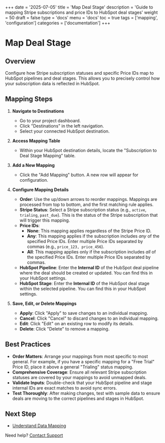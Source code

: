+++
date = '2025-07-05'
title = 'Map Deal Stage'
description = 'Guide to mapping Stripe subscriptions and price IDs to HubSpot deal stages'
weight = 50
draft = false
type = 'docs'
menu = 'docs'
toc = true
tags = ['mapping', 'configuration']
categories = ['documentation']
+++

# Map Deal Stage

## Overview
Configure how Stripe subscription statuses and specific Price IDs map to HubSpot pipelines and deal stages. This allows you to precisely control how your subscription data is reflected in HubSpot.

## Mapping Steps
1. **Navigate to Destinations**
   - Go to your project dashboard.
   - Click "Destinations" in the left navigation.
   - Select your connected HubSpot destination.

2. **Access Mapping Table**
   - Within your HubSpot destination details, locate the "Subscription to Deal Stage Mapping" table.

3. **Add a New Mapping**
   - Click the "Add Mapping" button. A new row will appear for configuration.

4. **Configure Mapping Details**
   - **Order**: Use the up/down arrows to reorder mappings. Mappings are processed from top to bottom, and the first matching rule applies.
   - **Stripe Status**: Select a Stripe subscription status (e.g., `active`, `trialing`, `past_due`). This is the status of the Stripe subscription that will trigger this mapping.
   - **Price IDs**:
     - **None**: This mapping applies regardless of the Stripe Price ID.
     - **Any**: This mapping applies if the subscription includes *any* of the specified Price IDs. Enter multiple Price IDs separated by commas (e.g., `price_123, price_456`).
     - **All**: This mapping applies only if the subscription includes *all* of the specified Price IDs. Enter multiple Price IDs separated by commas.
   - **HubSpot Pipeline**: Enter the **Internal ID** of the HubSpot deal pipeline where the deal should be created or updated. You can find this in your HubSpot settings.
   - **HubSpot Stage**: Enter the **Internal ID** of the HubSpot deal stage within the selected pipeline. You can find this in your HubSpot settings.

5. **Save, Edit, or Delete Mappings**
   - **Apply**: Click "Apply" to save changes to an individual mapping.
   - **Cancel**: Click "Cancel" to discard changes to an individual mapping.
   - **Edit**: Click "Edit" on an existing row to modify its details.
   - **Delete**: Click "Delete" to remove a mapping.

## Best Practices
- **Order Matters**: Arrange your mappings from most specific to most general. For example, if you have a specific mapping for a "Free Trial" Price ID, place it above a general "Trialing" status mapping.
- **Comprehensive Coverage**: Ensure all relevant Stripe subscription statuses are covered by your mappings to avoid unmapped deals.
- **Validate Inputs**: Double-check that your HubSpot pipeline and stage internal IDs are exact matches to avoid sync errors.
- **Test Thoroughly**: After making changes, test with sample data to ensure deals are moving to the correct pipelines and stages in HubSpot.

## Next Step
- [Understand Data Mapping](/docs/stripe-hubspot-data-mapping)

Need help? [Contact Support](/contact)
